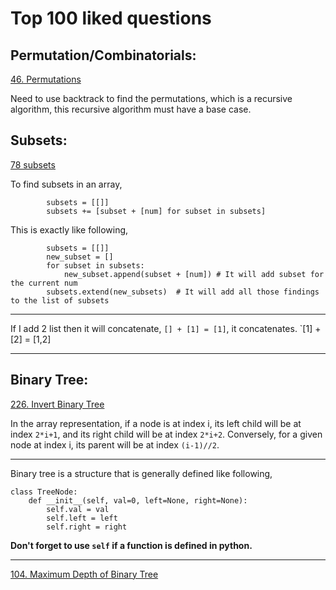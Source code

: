 # Top 100 liked questions

## Permutation/Combinatorials:
[46. Permutations](https://leetcode.com/problems/permutations/description/)

Need to use backtrack to find the permutations, which is a recursive algorithm, this recursive algorithm must have a base case. 

## Subsets:
[78 subsets](https://leetcode.com/problems/subsets/)

To find subsets in an array,
```
		subsets = [[]]
		subsets += [subset + [num] for subset in subsets]
```
This is exactly like following,
```
		subsets = [[]]
		new_subset = []
		for subset in subsets:
			new_subset.append(subset + [num]) # It will add subset for the current num
		subsets.extend(new_subsets)  # It will add all those findings to the list of subsets 
```
***
If I add 2 list then it will concatenate,
	`[] + [1] = [1]`, it concatenates.
	`[1] + [2] = [1,2]
***


## Binary Tree: 
[226. Invert Binary Tree](https://leetcode.com/problems/invert-binary-tree/)

In the array representation, if a node is at index i, 
	its left child will be at index `2*i+1`, and 
	its right child will be at index `2*i+2`. 
	Conversely, for a given node at index i, its parent will be at index `(i-1)//2`.

---
Binary tree is a structure that is generally defined like following,
```
class TreeNode:
    def __init__(self, val=0, left=None, right=None):
        self.val = val
        self.left = left
        self.right = right
```
**Don't forget to use `self` if a function is defined in python.**

---

[104. Maximum Depth of Binary Tree](https://leetcode.com/problems/maximum-depth-of-binary-tree/)

